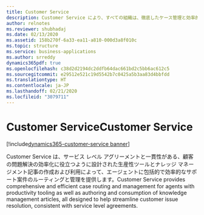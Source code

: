```yaml
---
title: Customer Service
description: Customer Service により、すべての組織は、徹底したケース管理と効率的な問題解決を保証する専用ツールを使用して、最高のカスタマー エクスペリエンスと結果を提供できます。
author: relnotes
ms.reviewer: shubhadaj
ms.date: 02/13/2020
ms.assetid: 158b270f-6a33-ea11-a810-000d3a8f010c
ms.topic: structure
ms.service: business-applications
ms.author: srreddy
dynamics365pdf: true
ms.openlocfilehash: c38d2d2194dc2ddfb64dac661bd2c5bb6ac612c5
ms.sourcegitcommit: e29512e521c19d5542b7c0425a5b3aa83d4bbfdd
ms.translationtype: HT
ms.contentlocale: ja-JP
ms.lasthandoff: 02/21/2020
ms.locfileid: "3079711"
---
```

# <a name="customer-service"></a><span data-ttu-id="308fd-103">Customer Service</span><span class="sxs-lookup"><span data-stu-id="308fd-103">Customer Service</span></span>

[!include[dynamics365-customer-service banner](../includes/dynamics365-customer-service.md)]

<!--structure start-->
<span data-ttu-id="308fd-104">Customer Service は、サービス レベル アグリーメントと一貫性がある、顧客の問題解決の効率化に役立つように設計された生産性ツールとナレッジ マネージメント記事の作成および利用によって、エージェントに包括的で効率的なサポート案件のルーティングと管理を提供します。</span><span class="sxs-lookup"><span data-stu-id="308fd-104">Customer Service provides comprehensive and efficient case routing and management for agents with productivity tooling as well as authoring and consumption of knowledge management articles, all designed to help streamline customer issue resolution, consistent with service level agreements.</span></span>
<!--structure end-->



